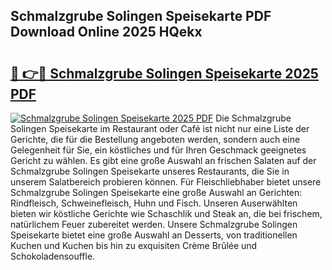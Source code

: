 ## Schmalzgrube Solingen Speisekarte PDF Download Online 2025 HQekx

# <h2><a href="http://gcbctqc.nevu.top/?p=Schmalzgrube+Solingen+Speisekarte">🔗 👉🔴 Schmalzgrube Solingen Speisekarte 2025 PDF</a></h2>

[![Schmalzgrube Solingen Speisekarte 2025 PDF](https://i.imgur.com/dBaPXMq.png)](http://gcbctqc.nevu.top/?p=Schmalzgrube+Solingen+Speisekarte)
Die Schmalzgrube Solingen Speisekarte im Restaurant oder Café ist nicht nur eine Liste der Gerichte, die für die Bestellung angeboten werden, sondern auch eine Gelegenheit für Sie, ein köstliches und für Ihren Geschmack geeignetes Gericht zu wählen. Es gibt eine große Auswahl an frischen Salaten auf der Schmalzgrube Solingen Speisekarte unseres Restaurants, die Sie in unserem Salatbereich probieren können. Für Fleischliebhaber bietet unsere Schmalzgrube Solingen Speisekarte eine große Auswahl an Gerichten: Rindfleisch, Schweinefleisch, Huhn und Fisch. Unseren Auserwählten bieten wir köstliche Gerichte wie Schaschlik und Steak an, die bei frischem, natürlichem Feuer zubereitet werden. Unsere Schmalzgrube Solingen Speisekarte bietet eine große Auswahl an Desserts, von traditionellen Kuchen und Kuchen bis hin zu exquisiten Crème Brûlée und Schokoladensouffle.
